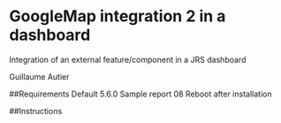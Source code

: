 GoogleMap integration 2 in a dashboard
=================
Integration of an external feature/component in a JRS dashboard

Guillaume Autier

##Requirements
Default 5.6.0 Sample report 08
Reboot after installation

##Instructions
